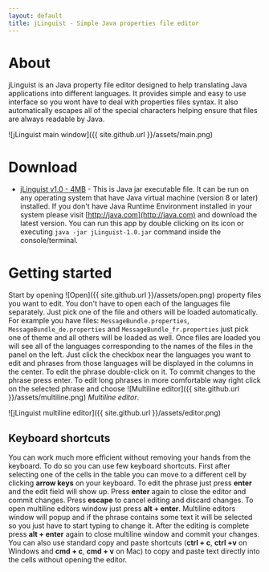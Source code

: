 ```yaml
---
layout: default
title: jLinguist - Simple Java properties file editor
---
```

# About

jLinguist is an Java property file editor designed to help translating Java applications into different languages.
It provides simple and easy to use interface so you wont have to deal with properties files syntax. It also automatically
escapes all of the special characters helping ensure that files are always readable by Java.

![jLinguist main window]({{ site.github.url }}/assets/main.png)

# Download

- [jLinguist v1.0 - 4MB](https://github.com/ankalag0n/jLinguist/releases/latest) -
This is Java jar executable file. It can be run on any operating system that have Java virtual machine (version 8 or later) installed.
If you don't have Java Runtime Environment installed in your system please visit [http://java.com](http://java.com) and download the latest version.
You can run this app by double clicking on its icon or executing `java -jar jLinguist-1.0.jar` command inside the console/terminal.

# Getting started

Start by opening ![Open]({{ site.github.url }}/assets/open.png) property files you want to edit. You don't have to open each of the
languages file separately. Just pick one of the file and others will be loaded automatically. For example you have files:
`MessageBundle.properties`, `MessageBundle_de.properties` and `MessageBundle_fr.properties` just pick one of theme and
all others will be loaded as well. Once files are loaded you will see all of the languages corresponding to the names of the
files in the panel on the left. Just click the checkbox near the languages you want to edit and phrases from those languages
will be displayed in the columns in the center. To edit the phrase double-click on it. To commit changes to the phrase press
enter. To edit long phrases in more comfortable way right click on the selected phrase and choose ![Multiline editor]({{ site.github.url }}/assets/multiline.png) *Multiline editor*.

![jLinguist multiline editor]({{ site.github.url }}/assets/editor.png)

## Keyboard shortcuts

You can work much more efficient without removing your hands from the keyboard. To do so you can use few keyboard shortcuts.
First after selecting one of the cells in the table you can move to a different cell by clicking **arrow keys** on your keyboard.
To edit the phrase just press **enter** and the edit field will show up. Press **enter** again to close the editor and commit changes.
Press **escape** to cancel editing and discard changes. To open multiline editors window just press **alt + enter**.
Multiline editors window will popup and if the phrase contains some text it will be selected so you just have to start typing to
change it. After the editing is complete press **alt + enter** again to close multiline window and commit your changes.
You can also use standard copy and paste shortcuts (**ctrl + c**, **ctrl +v** on Windows and **cmd + c**, **cmd + v** on Mac)
to copy and paste text directly into the cells without opening the editor.